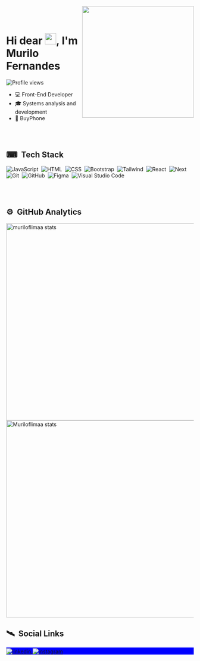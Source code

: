 
<img align="right" height="300em" padding-bottom="2rem" src="https://i.pinimg.com/736x/9d/69/28/9d69289014dc738265f3792a3ad4f762.jpg"/>
<br></br>
<h1 align="left">Hi dear <img src="https://raw.githubusercontent.com/kaueMarques/kaueMarques/master/hi.gif" height="30px" width="30px"/>, I'm Murilo Fernandes</h1>

<p align="left"><img src="https://komarev.com/ghpvc/?username=muriloflimaa&color=blue" alt="Profile views"/></p>

- 💻 Front-End Developer
- 🎓 Systems analysis and development
- 💼 BuyPhone

<br></br>

## ⌨ &nbsp;Tech Stack

![JavaScript](https://img.shields.io/badge/-JavaScript-05122A?style=flat&logo=javascript)&nbsp;
![HTML](https://img.shields.io/badge/-HTML-05122A?style=flat&logo=HTML5)&nbsp;
![CSS](https://img.shields.io/badge/-CSS-05122A?style=flat&logo=CSS3&logoColor=1572B6)&nbsp;
![Bootstrap](https://img.shields.io/badge/-Bootstrap-05122A?style=flat&logo=bootstrap)&nbsp;
![Tailwind](https://img.shields.io/badge/-Tailwind-05122A?style=flat&logo=tailwindcss)&nbsp;
![React](https://img.shields.io/badge/-React-05122A?style=flat&logo=react)&nbsp;
![Next](https://img.shields.io/badge/-Next-05122A?style=flat&logo=next.js)&nbsp;
![Git](https://img.shields.io/badge/-Git-05122A?style=flat&logo=git)&nbsp;
![GitHub](https://img.shields.io/badge/-GitHub-05122A?style=flat&logo=github)&nbsp;
![Figma](https://img.shields.io/badge/-Figma-05122A?style=flat&logo=figma&logoColor=A259FF)&nbsp;
![Visual Studio Code](https://img.shields.io/badge/-Visual%20Studio%20Code-05122A?style=flat&logo=visual-studio-code)&nbsp;

<br></br>
<div padding='20px'></div>

## ⚙ &nbsp;GitHub Analytics

<p align="left">
<img width="530em" src="https://github-readme-stats.vercel.app/api?username=muriloflimaa&layout=compact&show_icons=true&theme=tokyonight" alt="muriloflimaa stats"/>
<img width="530em" src="https://github-readme-stats.vercel.app/api/top-langs/?username=muriloflimaa&layout=compact&show_icons=true&theme=tokyonight" alt="Muriloflimaa stats"/>
</p>

## 🛰 &nbsp;Social Links

<p align="left" style="background:blue"/>
<a href="https://www.linkedin.com/in/murilo-fernandes-791926225/" target="_blank">
  <img align="center" src="https://img.shields.io/badge/-Linkedin-05122A?style=flat&logo=linkedin" alt="linkedin"/>
</a>
<a href="https://www.instagram.com/muriloflimaa/" target="_blank">
  <img align="center" src="https://img.shields.io/badge/-Instagram-05122A?style=flat&logo=instagram" alt="instagram"/>
</a>

<!--
**Muriloflimaa/Muriloflimaa** is a ✨ _special_ ✨ repository because its `README.md` (this file) appears on your GitHub profile.

Here are some ideas to get you started:

- 🔭 I’m currently working on ...
- 🌱 I’m currently learning ...
- 👯 I’m looking to collaborate on ...
- 🤔 I’m looking for help with ...
- 💬 Ask me about ...
- 📫 How to reach me: ...
- 😄 Pronouns: ...
- ⚡ Fun fact: ...
-->

